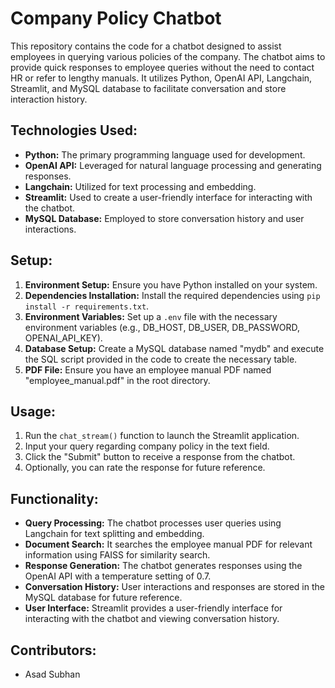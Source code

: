 # Company Policy Chatbot

This repository contains the code for a chatbot designed to assist employees in querying various policies of the company. The chatbot aims to provide quick responses to employee queries without the need to contact HR or refer to lengthy manuals. It utilizes Python, OpenAI API, Langchain, Streamlit, and MySQL database to facilitate conversation and store interaction history.

## Technologies Used:

- **Python:** The primary programming language used for development.
- **OpenAI API:** Leveraged for natural language processing and generating responses.
- **Langchain:** Utilized for text processing and embedding.
- **Streamlit:** Used to create a user-friendly interface for interacting with the chatbot.
- **MySQL Database:** Employed to store conversation history and user interactions.

## Setup:

1. **Environment Setup:** Ensure you have Python installed on your system.
2. **Dependencies Installation:** Install the required dependencies using `pip install -r requirements.txt`.
3. **Environment Variables:** Set up a `.env` file with the necessary environment variables (e.g., DB_HOST, DB_USER, DB_PASSWORD, OPENAI_API_KEY).
4. **Database Setup:** Create a MySQL database named "mydb" and execute the SQL script provided in the code to create the necessary table.
5. **PDF File:** Ensure you have an employee manual PDF named "employee_manual.pdf" in the root directory.

## Usage:

1. Run the `chat_stream()` function to launch the Streamlit application.
2. Input your query regarding company policy in the text field.
3. Click the "Submit" button to receive a response from the chatbot.
4. Optionally, you can rate the response for future reference.

## Functionality:

- **Query Processing:** The chatbot processes user queries using Langchain for text splitting and embedding.
- **Document Search:** It searches the employee manual PDF for relevant information using FAISS for similarity search.
- **Response Generation:** The chatbot generates responses using the OpenAI API with a temperature setting of 0.7.
- **Conversation History:** User interactions and responses are stored in the MySQL database for future reference.
- **User Interface:** Streamlit provides a user-friendly interface for interacting with the chatbot and viewing conversation history.

## Contributors:

- Asad Subhan


